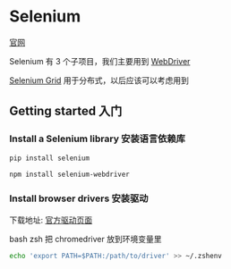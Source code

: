 # Selenium

[官网](https://www.selenium.dev/)

Selenium 有 3 个子项目，我们主要用到 [WebDriver](https://www.selenium.dev/documentation/webdriver/)

[Selenium Grid](https://www.selenium.dev/documentation/grid/) 用于分布式，以后应该可以考虑用到

## Getting started 入门

### Install a Selenium library 安装语言依赖库

```bash
pip install selenium
```

```bash
npm install selenium-webdriver
```

### Install browser drivers 安装驱动

下载地址:
[官方驱动页面](https://www.selenium.dev/documentation/webdriver/getting_started/install_drivers/)

bash zsh 把 chromedriver 放到环境变量里

```bash
echo 'export PATH=$PATH:/path/to/driver' >> ~/.zshenv
```
